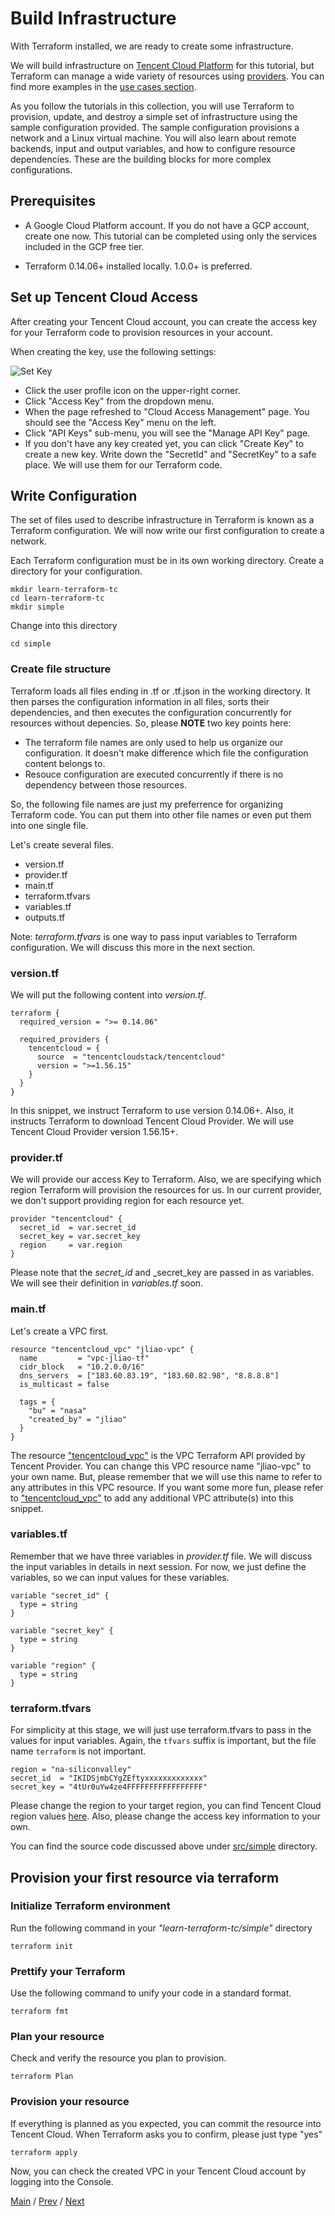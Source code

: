 # Build Infrastructure

With Terraform installed, we are ready to create some infrastructure.

We will build infrastructure on [Tencent Cloud Platform](https://intl.cloud.tencent.com/campaign/freetier) for this tutorial, but Terraform can manage a wide variety of resources using [providers](https://www.terraform.io/language/providers). You can find more examples in the [use cases section](https://www.terraform.io/intro/use-cases).

As you follow the tutorials in this collection, you will use Terraform to provision, update, and destroy a simple set of infrastructure using the sample configuration provided. The sample configuration provisions a network and a Linux virtual machine. You will also learn about remote backends, input and output variables, and how to configure resource dependencies. These are the building blocks for more complex configurations.

## Prerequisites

- A Google Cloud Platform account. If you do not have a GCP account, create one now. This tutorial can be completed using only the services included in the GCP free tier.

- Terraform 0.14.06+ installed locally. 1.0.0+ is preferred.

## Set up Tencent Cloud Access

After creating your Tencent Cloud account, you can create the access key for your Terraform code to provision resources in your account.

When creating the key, use the following settings:

![Set Key](../images/tc-create-access-key.png)

- Click the user profile icon on the upper-right corner.
- Click "Access Key" from the dropdown menu.
- When the page refreshed to "Cloud Access Management" page. You should see the "Access Key" menu on the left.
- Click "API Keys" sub-menu, you will see the "Manage API Key" page.
- If you don't have any key created yet, you can click "Create Key" to create a new key. Write down the "SecretId" and "SecretKey" to a safe place. We will use them for our Terraform code.

## Write Configuration

The set of files used to describe infrastructure in Terraform is known as a Terraform configuration. We will now write our first configuration to create a network.

Each Terraform configuration must be in its own working directory. Create a directory for your configuration.

```
mkdir learn-terraform-tc
cd learn-terraform-tc
mkdir simple
```

Change into this directory

```
cd simple
```

### Create file structure

Terraform loads all files ending in .tf or .tf.json in the working directory. It then parses the configuration information in all files, sorts their dependencies, and then executes the configuration concurrently for resources without depencies. So, please **NOTE** two key points here:
- The terraform file names are only used to help us organize our configuration. It doesn't make difference which file the configuration content belongs to.
- Resouce configuration are executed concurrently if there is no dependency between those resources.

So, the following file names are just my preferrence for organizing Terraform code. You can put them into other file names or even put them into one single file.

Let's create several files.
- version.tf
- provider.tf
- main.tf
- terraform.tfvars
- variables.tf
- outputs.tf

Note: _terraform.tfvars_ is one way to pass input variables to Terraform configuration. We will discuss this more in the next section.

### version.tf

We will put the following content into _version.tf_.
```
terraform {
  required_version = ">= 0.14.06"

  required_providers {
    tencentcloud = {
      source  = "tencentcloudstack/tencentcloud"
      version = ">=1.56.15"
    }
  }
}
```

In this snippet, we instruct Terraform to use version 0.14.06+. Also, it instructs Terraform to download Tencent Cloud Provider. We will use Tencent Cloud Provider version 1.56.15+.

### provider.tf

We will provide our access Key to Terraform. Also, we are specifying which region Terraform will provision the resources for us. In our current provider, we don't support providing region for each resource yet.

```
provider "tencentcloud" {
  secret_id  = var.secret_id
  secret_key = var.secret_key
  region     = var.region
}
```

Please note that the _secret\_id_ and _secret\_key are passed in as variables. We will see their definition in _variables.tf_ soon.

### main.tf

Let's create a VPC first.

```
resource "tencentcloud_vpc" "jliao-vpc" {
  name         = "vpc-jliao-tf"
  cidr_block   = "10.2.0.0/16"
  dns_servers  = ["183.60.83.19", "183.60.82.98", "8.8.8.8"]
  is_multicast = false

  tags = {
    "bu" = "nasa"
    "created_by" = "jliao"    	
  }
}
```  

The resource ["tencentcloud_vpc"](https://registry.terraform.io/providers/tencentcloudstack/tencentcloud/latest/docs/resources/vpc) is the VPC Terraform API provided by Tencent Provider. You can change this VPC resource name "jliao-vpc" to your own name. But, please remember that we will use this name to refer to any attributes in this VPC resource. If you want some more fun, please refer to ["tencentcloud_vpc"](https://registry.terraform.io/providers/tencentcloudstack/tencentcloud/latest/docs/resources/vpc) to add any additional VPC attribute(s) into this snippet.

### variables.tf

Remember that we have three variables in _provider.tf_ file. We will discuss the input variables in details in next session. For now, we just define the variables, so we can input values for these variables.

```
variable "secret_id" {
  type = string
}

variable "secret_key" {
  type = string
}

variable "region" {
  type = string
}
```

### terraform.tfvars

For simplicity at this stage, we will just use terraform.tfvars to pass in the values for input variables. Again, the `tfvars` suffix is important, but the file name `terraform` is not important.

```
region = "na-siliconvalley"
secret_id  = "IKIDSjmbCYgZEftyxxxxxxxxxxxxx"
secret_key = "4tUr0uYw4ze4FFFFFFFFFFFFFFFFF"
```

Please change the region to your target region, you can find Tencent Cloud region values [here](https://intl.cloud.tencent.com/document/product/213/6091). Also, please change the access key information to your own.

You can find the source code discussed above under [src/simple](../src/simple) directory.

## Provision your first resource via terraform

### Initialize Terraform environment

Run the following command in your _"learn-terraform-tc/simple"_ directory
```
terraform init
```

### Prettify your Terraform
Use the following command to unify your code in a standard format.
```
terraform fmt
```

### Plan your resource
Check and verify the resource you plan to provision.
```
terraform Plan
```

### Provision your resource
If everything is planned as you expected, you can commit the resource into Tencent Cloud. When Terraform asks you to confirm, please just type "yes"
```
terraform apply
```

Now, you can check the created VPC in your Tencent Cloud account by logging into the Console.


[Main](../README.md) / [Prev](./02-installation.md) / [Next](./04-build-infra.md)
